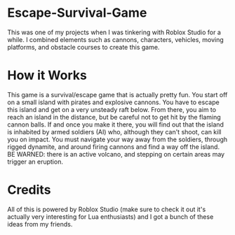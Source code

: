 # Escape-Survival-Game
This was one of my projects when I was tinkering with Roblox Studio for a while. I combined elements such as cannons, characters, vehicles, moving platforms, and obstacle courses to create this game.
# How it Works
This game is a survival/escape game that is actually pretty fun. You start off on a small island with pirates and explosive cannons. You have to escape this island and get on a  very unsteady raft below. From there, you aim to reach an island in the distance, but be careful not to get hit by the flaming cannon balls. If and once you make it there, you will find out that the island is inhabited by armed soldiers (AI) who, although they can't shoot, can kill you on impact. You must navigate your way away from the soldiers, through rigged dynamite, and around firing cannons and find a way off the island. BE WARNED: there is an active volcano, and stepping on certain areas may trigger an eruption.
# Credits
All of this is powered by Roblox Studio (make sure to check it out it's actually very interesting for Lua enthusiasts) and I got a bunch of these ideas from my friends.
